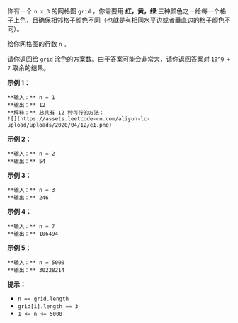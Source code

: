 你有一个 `n x 3` 的网格图 `grid` ，你需要用 **红，黄，绿**
三种颜色之一给每一个格子上色，且确保相邻格子颜色不同（也就是有相同水平边或者垂直边的格子颜色不同）。

给你网格图的行数 `n` 。

请你返回给 `grid` 涂色的方案数。由于答案可能会非常大，请你返回答案对 `10^9 + 7` 取余的结果。



**示例 1：**

    
    
    **输入：** n = 1
    **输出：** 12
    **解释：** 总共有 12 种可行的方法：
    ![](https://assets.leetcode-cn.com/aliyun-lc-upload/uploads/2020/04/12/e1.png)
    

**示例 2：**

    
    
    **输入：** n = 2
    **输出：** 54
    

**示例 3：**

    
    
    **输入：** n = 3
    **输出：** 246
    

**示例 4：**

    
    
    **输入：** n = 7
    **输出：** 106494
    

**示例 5：**

    
    
    **输入：** n = 5000
    **输出：** 30228214
    



**提示：**

  * `n == grid.length`
  * `grid[i].length == 3`
  * `1 <= n <= 5000`

